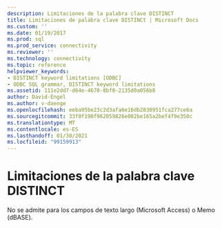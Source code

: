 ```yaml
---
description: Limitaciones de la palabra clave DISTINCT
title: Limitaciones de palabra clave DISTINCt | Microsoft Docs
ms.custom: ''
ms.date: 01/19/2017
ms.prod: sql
ms.prod_service: connectivity
ms.reviewer: ''
ms.technology: connectivity
ms.topic: reference
helpviewer_keywords:
- DISTINCT keyword limitations [ODBC]
- ODBC SQL grammar, DISTINCT keyword limitations
ms.assetid: 111e2dd7-d64e-4670-8bf0-2135d0a056b8
author: David-Engel
ms.author: v-daenge
ms.openlocfilehash: eeba95be23c2d3afa6e16db2830951fca277ce6a
ms.sourcegitcommit: 33f0f190f962059826e002be165a2bef4f9e350c
ms.translationtype: MT
ms.contentlocale: es-ES
ms.lasthandoff: 01/30/2021
ms.locfileid: "99159913"
---
```

# <a name="distinct-keyword-limitations"></a>Limitaciones de la palabra clave DISTINCT
No se admite para los campos de texto largo (Microsoft Access) o Memo (dBASE).
